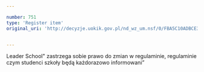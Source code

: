 ```yaml
---

number: 751
type: 'Register item'
original_uri: 'http://decyzje.uokik.gov.pl/nd_wz_um.nsf/0/FBA5C10ADBCE315CC12572DD0032969B?OpenDocument'


---
```


Leader School" zastrzega sobie prawo do zmian w regulaminie, regulaminie czym studenci szkoły będą każdorazowo informowani”
